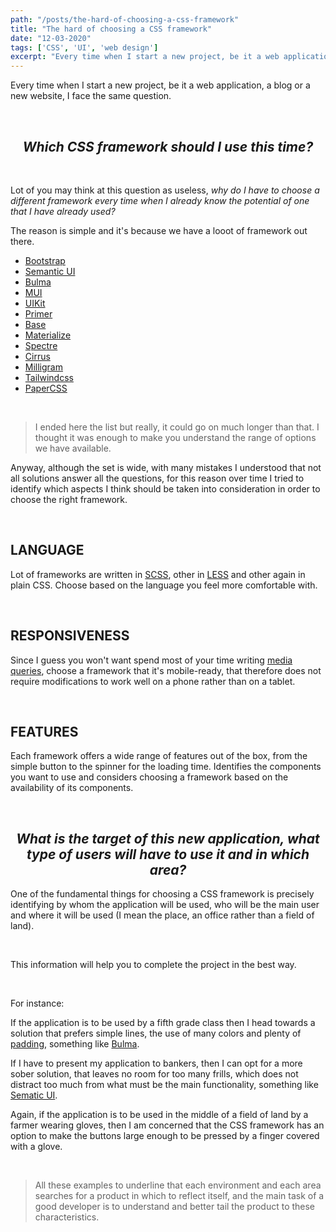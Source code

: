 ```yaml
---
path: "/posts/the-hard-of-choosing-a-css-framework"
title: "The hard of choosing a CSS framework"
date: "12-03-2020"
tags: ['CSS', 'UI', 'web design']
excerpt: "Every time when I start a new project, be it a web application, a blog or a new website, I face the same question. Which CSS framework should I use this time?"
---
```


Every time when I start a new project, be it a web application, a blog or a new website, I face the same question.

<br />
<h2 style="text-align: center;font-style: italic;">Which CSS framework should I use this time?</h2>
<br />

Lot of you may think at this question as useless, _why do I have to choose a different framework every time when I already know the potential of one that I have already used?_ 

The reason is simple and it's because we have a looot of framework out there.

* [Bootstrap](https://getbootstrap.com/)
* [Semantic UI](https://semantic-ui.com/)
* [Bulma](https://bulma.io/)
* [MUI](https://www.muicss.com/)
* [UIKit](https://getuikit.com/)
* [Primer](https://primer.style/)
* [Base](https://getbase.org/)
* [Materialize](https://materializecss.com/)
* [Spectre](https://picturepan2.github.io/spectre/)
* [Cirrus](https://spiderpig86.github.io/Cirrus/)
* [Milligram](https://milligram.io/)
* [Tailwindcss](https://tailwindcss.com/)
* [PaperCSS](https://www.getpapercss.com/)

<br />

> I ended here the list but really, it could go on much longer than that. I thought it was enough to make you understand the range of options we have available.

Anyway, although the set is wide, with many mistakes I understood that not all solutions answer all the questions, for this reason over time I tried to identify which aspects I think should be taken into consideration in order to choose the right framework.

<br />

## LANGUAGE

Lot of frameworks are written in [SCSS](https://sass-lang.com/), other in [LESS](http://lesscss.org/) and other again in plain CSS. Choose based on the language you feel more comfortable with.

<br />

## RESPONSIVENESS

Since I guess you won't want spend most of your time writing [media queries](https://www.w3schools.com/css/css_rwd_mediaqueries.asp), choose a framework that it's mobile-ready, that therefore does not require modifications to work well on a phone rather than on a tablet.

<br />

## FEATURES

Each framework offers a wide range of features out of the box, from the simple button to the spinner for the loading time. Identifies the components you want to use and considers choosing a framework based on the availability of its components.

<br />
<h2 style="text-align: center;font-style: italic;">What is the target of this new application, what type of users will have to use it and in which area?</h2>

One of the fundamental things for choosing a CSS framework is precisely identifying by whom the application will be used, who will be the main user and where it will be used (I mean the place, an office rather than a field of land). 

<br />

This information will help you to complete the project in the best way.

<br />

For instance:

If the application is to be used by a fifth grade class then I head towards a solution that prefers simple lines, the use of many colors and plenty of [padding](https://www.w3schools.com/css/css_padding.asp), something like [Bulma](https://bulma.io/).

If I have to present my application to bankers, then I can opt for a more sober solution, that leaves no room for too many frills, which does not distract too much from what must be the main functionality, something like [Sematic UI](https://semantic-ui.com/).

Again, if the application is to be used in the middle of a field of land by a farmer wearing gloves, then I am concerned that the CSS framework has an option to make the buttons large enough to be pressed by a finger covered with a glove.

<br />

> All these examples to underline that each environment and each area searches for a product in which to reflect itself, and the main task of a good developer is to understand and better tail the product to these characteristics.